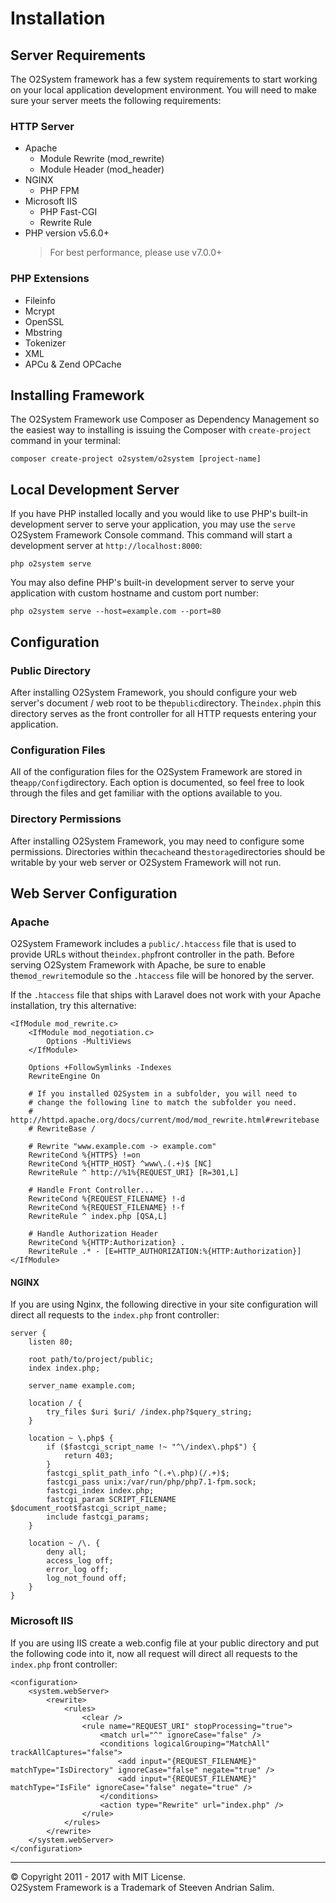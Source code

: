 # Installation

## Server Requirements

The O2System framework has a few system requirements to start working on your local application development environment. You will need to make sure your server meets the following requirements:

### HTTP Server

* Apache
  * Module Rewrite \(mod\_rewrite\)
  * Module Header \(mod\_header\)
* NGINX
  * PHP FPM
* Microsoft IIS
  * PHP Fast-CGI
  * Rewrite Rule
* PHP version 
  v5.6.0+ 
  > For best performance, please use v7.0.0+

### PHP Extensions

* Fileinfo
* Mcrypt
* OpenSSL
* Mbstring
* Tokenizer
* XML
* APCu & Zend OPCache

## Installing Framework

The O2System Framework use Composer as Dependency Management so the easiest way to installing is issuing the Composer with `create-project` command in your terminal:

```
composer create-project o2system/o2system [project-name]
```

## Local Development Server

If you have PHP installed locally and you would like to use PHP's built-in development server to serve your application, you may use the `serve` O2System Framework Console command. This command will start a development server at `http://localhost:8000`:

```
php o2system serve
```

You may also define PHP's built-in development server to serve your application with custom hostname and custom port number:

```
php o2system serve --host=example.com --port=80
```

## Configuration

### Public Directory

After installing O2System Framework, you should configure your web server's document / web root to be the`public`directory. The`index.php`in this directory serves as the front controller for all HTTP requests entering your application.

### Configuration Files

All of the configuration files for the O2System Framework are stored in the`app/Config`directory. Each option is documented, so feel free to look through the files and get familiar with the options available to you.

### Directory Permissions

After installing O2System Framework, you may need to configure some permissions. Directories within the`cache`and the`storage`directories should be writable by your web server or O2System Framework will not run.

## Web Server Configuration

### Apache

O2System Framework includes a `public/.htaccess` file that is used to provide URLs without the`index.php`front controller in the path. Before serving O2System Framework with Apache, be sure to enable the`mod_rewrite`module so the `.htaccess` file will be honored by the server.

If the `.htaccess` file that ships with Laravel does not work with your Apache installation, try this alternative:

```
<IfModule mod_rewrite.c>
    <IfModule mod_negotiation.c>
        Options -MultiViews
    </IfModule>

    Options +FollowSymlinks -Indexes
    RewriteEngine On

    # If you installed O2System in a subfolder, you will need to
    # change the following line to match the subfolder you need.
    # http://httpd.apache.org/docs/current/mod/mod_rewrite.html#rewritebase
    # RewriteBase /

    # Rewrite "www.example.com -> example.com"
    RewriteCond %{HTTPS} !=on
    RewriteCond %{HTTP_HOST} ^www\.(.+)$ [NC]
    RewriteRule ^ http://%1%{REQUEST_URI} [R=301,L]

    # Handle Front Controller...
    RewriteCond %{REQUEST_FILENAME} !-d
    RewriteCond %{REQUEST_FILENAME} !-f
    RewriteRule ^ index.php [QSA,L]

    # Handle Authorization Header
    RewriteCond %{HTTP:Authorization} .
    RewriteRule .* - [E=HTTP_AUTHORIZATION:%{HTTP:Authorization}]
</IfModule>
```

#### NGINX

If you are using Nginx, the following directive in your site configuration will direct all requests to the `index.php` front controller:

```
server {
    listen 80;

    root path/to/project/public;
    index index.php;

    server_name example.com;

    location / {
        try_files $uri $uri/ /index.php?$query_string;
    }

    location ~ \.php$ {
        if ($fastcgi_script_name !~ "^\/index\.php$") {
            return 403;
        }
        fastcgi_split_path_info ^(.+\.php)(/.+)$;
        fastcgi_pass unix:/var/run/php/php7.1-fpm.sock;
        fastcgi_index index.php;
        fastcgi_param SCRIPT_FILENAME $document_root$fastcgi_script_name;
        include fastcgi_params;
    }

    location ~ /\. {
        deny all;
        access_log off;
        error_log off;
        log_not_found off;
    }
}
```

### Microsoft IIS

If you are using IIS create a web.config file at your public directory and put the following code into it, now all request will direct all requests to the `index.php` front controller:

```
<configuration>
    <system.webServer>
        <rewrite>
            <rules>
                <clear />
                <rule name="REQUEST_URI" stopProcessing="true">
                    <match url="^" ignoreCase="false" />
                    <conditions logicalGrouping="MatchAll" trackAllCaptures="false">
                        <add input="{REQUEST_FILENAME}" matchType="IsDirectory" ignoreCase="false" negate="true" />
                        <add input="{REQUEST_FILENAME}" matchType="IsFile" ignoreCase="false" negate="true" />
                    </conditions>
                    <action type="Rewrite" url="index.php" />
                </rule>
            </rules>
        </rewrite>
    </system.webServer>
</configuration>
```

---

© Copyright 2011 - 2017 with MIT License.  
O2System Framework is a Trademark of Steeven Andrian Salim.

